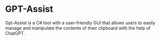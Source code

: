 # GPT-Assist
Gpt-Assist is a C# tool with a user-friendly GUI that allows users to easily manage and manipulate the contents of their clipboard with the help of ChatGPT. 
